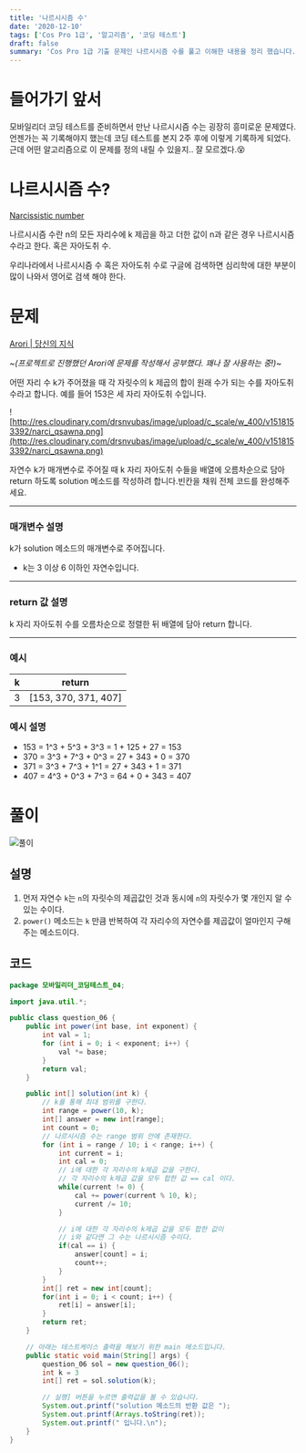 ```yaml
---
title: '나르시시즘 수'
date: '2020-12-10'
tags: ['Cos Pro 1급', '알고리즘', '코딩 테스트']
draft: false
summary: 'Cos Pro 1급 기출 문제인 나르시시즘 수를 풀고 이해한 내용을 정리 했습니다.'
---
```


# 들어가기 앞서

모바일리더 코딩 테스트를 준비하면서 만난 나르시시즘 수는 굉장히 흥미로운 문제였다.  
언젠가는 꼭 기록해야지 했는데 코딩 테스트를 본지 2주 후에 이렇게 기록하게 되었다.  
근데 어떤 알고리즘으로 이 문제를 정의 내릴 수 있을지.. 잘 모르겠다.😵

# 나르시시즘 수?

[Narcissistic number](https://en.wikipedia.org/wiki/Narcissistic_number)

나르시시즘 수란 n의 모든 자리수에 k 제곱을 하고 더한 값이 n과 같은 경우 나르시시즘 수라고 한다. 혹은 자아도취 수.

우리나라에서 나르시시즘 수 혹은 자아도취 수로 구글에 검색하면 심리학에 대한 부분이 많이 나와서 영어로 검색 해야 한다.

# 문제

[Arori | 당신의 지식](http://www.sysout.co.kr/arori/classes/quiz/play/416)

~_(프로젝트로 진행했던 Arori에 문제를 작성해서 공부했다. 꽤나 잘 사용하는 중!)_~

어떤 자리 수 k가 주어졌을 때 각 자릿수의 k 제곱의 합이 원래 수가 되는 수를 자아도취 수라고 합니다. 예를 들어 153은 세 자리 자아도취 수입니다.

![http://res.cloudinary.com/drsnvubas/image/upload/c_scale/w_400/v1518153392/narci_qsawna.png](http://res.cloudinary.com/drsnvubas/image/upload/c_scale/w_400/v1518153392/narci_qsawna.png)

자연수 k가 매개변수로 주어질 때 k 자리 자아도취 수들을 배열에 오름차순으로 담아 return 하도록 solution 메소드를 작성하려 합니다.빈칸을 채워 전체 코드를 완성해주세요.

---

### 매개변수 설명

k가 solution 메소드의 매개변수로 주어집니다.

- k는 3 이상 6 이하인 자연수입니다.

---

### return 값 설명

k 자리 자아도취 수를 오름차순으로 정렬한 뒤 배열에 담아 return 합니다.

---

### 예시

| k   | return                 |
| --- | ---------------------- |
| 3   | \[153, 370, 371, 407\] |

### 예시 설명

- 153 = 1^3 + 5^3 + 3^3 = 1 + 125 + 27 = 153
- 370 = 3^3 + 7^3 + 0^3 = 27 + 343 + 0 = 370
- 371 = 3^3 + 7^3 + 1^1 = 27 + 343 + 1 = 371
- 407 = 4^3 + 0^3 + 7^3 = 64 + 0 + 343 = 407

# 풀이

![풀이](https://img1.daumcdn.net/thumb/R1280x0/?scode=mtistory2&fname=https%3A%2F%2Fblog.kakaocdn.net%2Fdn%2FJH4r2%2FbtqPNxGV7lo%2FSmC6FXacEL0eiKIrOZbie0%2Fimg.png)

## 설명

1. 먼저 자연수 `k`는 `n`의 자릿수의 제곱값인 것과 동시에 `n`의 자릿수가 몇 개인지 알 수 있는 수이다.
2. `power()` 메소드는 `k` 만큼 반복하여 각 자리수의 자연수를 제곱값이 얼마인지 구해주는 메소드이다.

## 코드

```java
package 모바일리더_코딩테스트_04;

import java.util.*;

public class question_06 {
    public int power(int base, int exponent) {
        int val = 1;
        for (int i = 0; i < exponent; i++) {
            val *= base;
        }
        return val;
    }

    public int[] solution(int k) {
        // k를 통해 최대 범위를 구한다.
        int range = power(10, k);
        int[] answer = new int[range];
        int count = 0;
        // 나르시시즘 수는 range 범위 안에 존재한다.
        for (int i = range / 10; i < range; i++) {
            int current = i;
            int cal = 0;
            // i에 대한 각 자리수의 k제곱 값을 구한다.
            // 각 자리수의 k제곱 값을 모두 합한 값 == cal 이다.
            while(current != 0) {
                cal += power(current % 10, k);
                current /= 10;
            }

            // i에 대한 각 자리수의 k제곱 값을 모두 합한 값이
            // i와 같다면 그 수는 나르시시즘 수이다.
            if(cal == i) {
                answer[count] = i;
                count++;
            }
        }
        int[] ret = new int[count];
        for(int i = 0; i < count; i++) {
            ret[i] = answer[i];
        }
        return ret;
    }

    // 아래는 테스트케이스 출력을 해보기 위한 main 메소드입니다.
    public static void main(String[] args) {
        question_06 sol = new question_06();
        int k = 3
        int[] ret = sol.solution(k);

        // 실행] 버튼을 누르면 출력값을 볼 수 있습니다.
        System.out.printf("solution 메소드의 반환 값은 ");
        System.out.printf(Arrays.toString(ret));
        System.out.printf(" 입니다.\n");
    }
}
```
